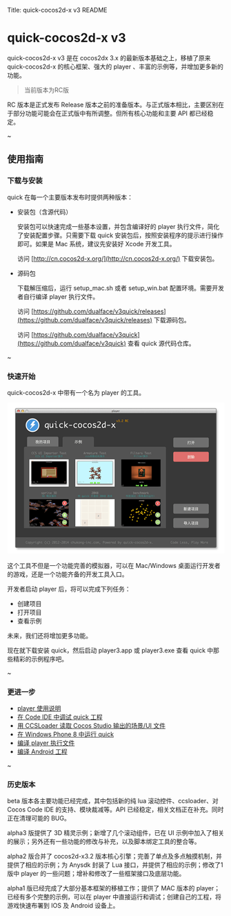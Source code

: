 Title: quick-cocos2d-x v3 README

quick-cocos2d-x v3
==================

quick-cocos2d-x v3 是在 cocos2dx 3.x 的最新版本基础之上，移植了原来 quick-cocos2d-x 的核心框架、强大的 player 、丰富的示例等，并增加更多新的功能。

> 当前版本为RC版

RC 版本是正式发布 Release 版本之前的准备版本。与正式版本相比，主要区别在于部分功能可能会在正式版中有所调整。但所有核心功能和主要 API 都已经稳定。

~

## 使用指南

### 下载与安装

quick 在每一个主要版本发布时提供两种版本：

-   安装包（含源代码）
    
    安装包可以快速完成一些基本设置，并包含编译好的 player 执行文件，简化了安装配置步骤。只需要下载 quick 安装包后，按照安装程序的提示进行操作即可。如果是 Mac 系统，建议先安装好 Xcode 开发工具。

    访问 [http://cn.cocos2d-x.org/](http://cn.cocos2d-x.org/) 下载安装包。

-   源码包

    下载解压缩后，运行 setup_mac.sh 或者 setup_win.bat 配置环境。需要开发者自行编译 player 执行文件。

    访问 [https://github.com/dualface/v3quick/releases](https://github.com/dualface/v3quick/releases) 下载源码包。

    访问 [https://github.com/dualface/v3quick](https://github.com/dualface/v3quick) 查看 quick 源代码仓库。

~

### 快速开始

quick-cocos2d-x 中带有一个名为 player 的工具。

![](docs/res/player.png)

这个工具不但是一个功能完善的模拟器，可以在 Mac/Windows 桌面运行开发者的游戏，还是一个功能齐备的开发工具入口。

开发者启动 player 后，将可以完成下列任务：

-   创建项目
-   打开项目
-   查看示例

未来，我们还将增加更多功能。

现在就下载安装 quick，然后启动 player3.app 或 player3.exe 查看 quick 中那些精彩的示例程序吧。

~

### 更进一步

-    [player 使用说明](docs/howto/player-user-manual/zh.html)
-    [在 Code IDE 中调试 quick 工程](docs/howto/use-codeide/zh.html)
-    [用 CCSLoader 读取 Cocos Studio 输出的场景/UI 文件](docs/howto/use-ccsloader/zh.html)
-    [在 Windows Phone 8 中运行 quick](docs/howto/run-on-wp8/zh.html)
-    [编译 player 执行文件](docs/howto/compile-player/zh.html)
-    [编译 Android 工程](docs/howto/compile-android/zh.html)

~

### 历史版本

beta 版本各主要功能已经完成，其中包括新的纯 lua 滚动控件、ccsloader、对 Cocos Code IDE 的支持、模块裁减等。API 已经稳定，相关文档正在补充。同时正在清理可能的 BUG。

alpha3 版提供了 3D 精灵示例；新增了几个滚动组件，已在 UI 示例中加入了相关的展示；另外还有一些功能的修改与补充，以及脚本绑定工具的整合等。

alpha2 版合并了 cocos2d-x3.2 版本核心引擎；完善了单点及多点触摸机制，并提供了相应的示例；为 Anysdk 封装了 Lua 接口，并提供了相应的示例；修改了1版中 player 的一些问题；增补和修改了一些框架接口及底层功能。

alpha1 版已经完成了大部分基本框架的移植工作；提供了 MAC 版本的 player；已经有多个完整的示例，可以在 player 中直接运行和调试；创建自己的工程，将游戏快速布署到 IOS 及 Android 设备上。
